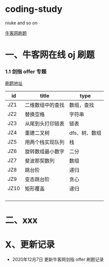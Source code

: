 # coding-study

niuke and so on  

[牛客网刷题](https://www.nowcoder.com/activity/oj)

# 一、牛客网在线 oj 刷题

### 1.1 剑指 offer 专题

[刷题地址](https://www.nowcoder.com/ta/coding-interviews)

| id | title | type |
| ------ | ------ | ------ |
| JZ1  | 二维数组中的查找 | 数组，查找    |
| JZ2  | 替换空格         | 字符串        |
| JZ3  | 从尾到头打印链表 | 链表          |
| JZ4  | 重建二叉树       | dfs、树、数组 |
| JZ5  | 用两个栈实现队列 | 栈            |
| JZ6  | 旋转数组最小数字 | 二分          |
| JZ7  | 斐波那契数列     | 数组          |
| JZ8  | 跳台阶 | 递归 |
| JZ9 | 变态跳台阶 | 贪心 |
| JZ10 | 矩形覆盖 | 递归 |
|  |  |  |
|  |  |  |
|  |  |  |
|  |  |  |

# 二、xxx



# X、更新记录

- 2020年12月7日 更新牛客网剑指 offer 刷题记录